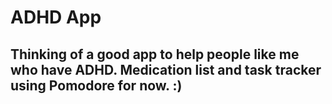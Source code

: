 # ADHD App
## Thinking of a good app to help people like me who have ADHD. Medication list and task tracker using Pomodore for now. :)
